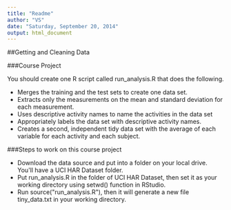 ```yaml
---
title: "Readme"
author: "VS"
date: "Saturday, September 20, 2014"
output: html_document
---
```

##Getting and Cleaning Data

###Course Project

You should create one R script called run_analysis.R that does the following.

* Merges the training and the test sets to create one data set.
* Extracts only the measurements on the mean and standard deviation for each measurement.
* Uses descriptive activity names to name the activities in the data set
* Appropriately labels the data set with descriptive activity names.
* Creates a second, independent tidy data set with the average of each variable for each activity and each subject.

###Steps to work on this course project

* Download the data source and put into a folder on your local drive. You'll have a UCI HAR Dataset folder.
* Put run_analysis.R in the folder of UCI HAR Dataset, then set it as your working directory using setwd() function in RStudio.
* Run source("run_analysis.R"), then it will generate a new file tiny_data.txt in your working directory.
